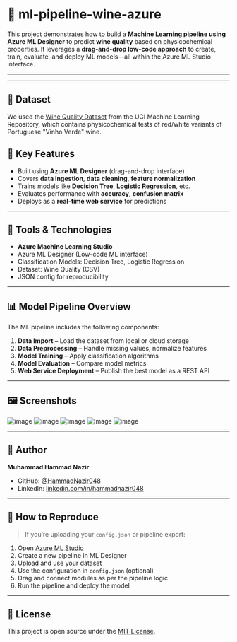 # 🍷 ml-pipeline-wine-azure

This project demonstrates how to build a **Machine Learning pipeline using Azure ML Designer** to predict **wine quality** based on physicochemical properties. It leverages a **drag-and-drop low-code approach** to create, train, evaluate, and deploy ML models—all within the Azure ML Studio interface.

---


---

## 🧪 Dataset

We used the [Wine Quality Dataset](https://archive.ics.uci.edu/ml/datasets/Wine+Quality) from the UCI Machine Learning Repository, which contains physicochemical tests of red/white variants of Portuguese "Vinho Verde" wine.


## 🚀 Key Features

- Built using **Azure ML Designer** (drag-and-drop interface)
- Covers **data ingestion**, **data cleaning**, **feature normalization**
- Trains models like **Decision Tree**, **Logistic Regression**, etc.
- Evaluates performance with **accuracy**, **confusion matrix**
- Deploys as a **real-time web service** for predictions

---

## 🧰 Tools & Technologies

- **Azure Machine Learning Studio**
- Azure ML Designer (Low-code ML interface)
- Classification Models: Decision Tree, Logistic Regression
- Dataset: Wine Quality (CSV)
- JSON config for reproducibility

---

## 📊 Model Pipeline Overview

The ML pipeline includes the following components:

1. **Data Import** – Load the dataset from local or cloud storage
2. **Data Preprocessing** – Handle missing values, normalize features
3. **Model Training** – Apply classification algorithms
4. **Model Evaluation** – Compare model metrics
5. **Web Service Deployment** – Publish the best model as a REST API

---

## 🖼️ Screenshots 
![image](https://github.com/user-attachments/assets/f050e53f-26f2-44cf-9b49-895591855514)
![image](https://github.com/user-attachments/assets/caa60259-b973-48d1-a80a-2c45793b0ed5)
![image](https://github.com/user-attachments/assets/63e80153-2452-450d-ba87-7812d12299a1)
![image](https://github.com/user-attachments/assets/d1f5c6b4-ba80-4f3a-b20d-513fe8e606b7)
![image](https://github.com/user-attachments/assets/6506e84a-2ea4-4fa1-aa5a-788b9cbcad8a)

---

## 🧠 Author

**Muhammad Hammad Nazir**  
- GitHub: [@HammadNazir048](https://github.com/HammadNazir048)  
- LinkedIn: [linkedin.com/in/hammadnazir048](https://linkedin.com/in/hammadnazir048)  

---

## 📌 How to Reproduce

> If you’re uploading your `config.json` or pipeline export:

1. Open [Azure ML Studio](https://ml.azure.com/)
2. Create a new pipeline in ML Designer
3. Upload and use your dataset
4. Use the configuration in `config.json` (optional)
5. Drag and connect modules as per the pipeline logic
6. Run the pipeline and deploy the model

---

## 📄 License

This project is open source under the [MIT License](LICENSE).


